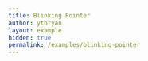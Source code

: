```yaml
---
title: Blinking Pointer
author: ytbryan
layout: example
hidden: true
permalink: /examples/blinking-pointer
---
```


